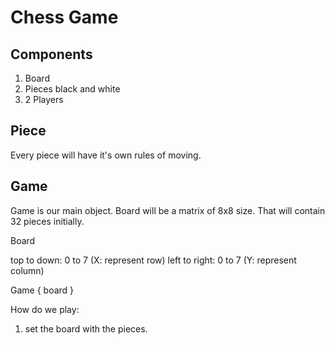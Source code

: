 # Chess Game

## Components

1. Board
2. Pieces black and white
3. 2 Players

## Piece

Every piece will have it's own rules of moving.

## Game 

Game is our main object.
Board will be a matrix of 8x8 size. That will contain 32 pieces initially.

Board

top to down: 0 to 7  (X: represent row)
left to right: 0 to 7 (Y: represent column)

Game {
    board
}

How do we play:
1. set the board with the pieces.